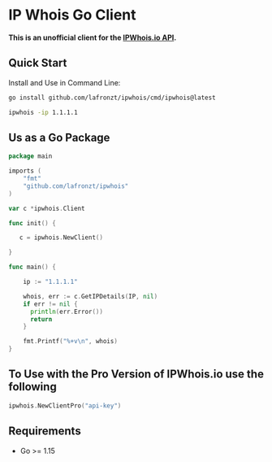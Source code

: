 # IP Whois Go Client

**This is an unofficial client for the [IPWhois.io API](https://ipwhois.io/).**

## Quick Start

Install and Use in Command Line:

```bash
go install github.com/lafronzt/ipwhois/cmd/ipwhois@latest

ipwhois -ip 1.1.1.1
```

## Us as a Go Package

```go
package main

imports (
    "fmt"
    "github.com/lafronzt/ipwhois"
)

var c *ipwhois.Client

func init() {

   c = ipwhois.NewClient()

}

func main() {

    ip := "1.1.1.1"

    whois, err := c.GetIPDetails(IP, nil)
    if err != nil {
      println(err.Error())
      return
    }

    fmt.Printf("%+v\n", whois)
}
```

## To Use with the Pro Version of IPWhois.io use the following

```go
ipwhois.NewClientPro("api-key")
```

## Requirements

- Go >= 1.15
